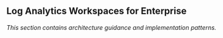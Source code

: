 ## Log Analytics Workspaces for Enterprise

_This section contains architecture guidance and implementation patterns._

